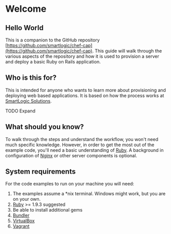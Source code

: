 # Welcome

## Hello World

This is a companion to the GitHub repository 
[https://github.com/smartlogic/chef-cap](https://github.com/smartlogic/chef-cap). 
This guide will walk through the various aspects of the repository and how it is 
used to provision a server and deploy a basic Ruby on Rails application.

## Who is this for?

This is intended for anyone who wants to learn more about provisioning and 
deploying web based applications. It is based on how the process works at 
[SmartLogic Solutions](http://smartlogicsolutions.com/).

TODO Expand

## What should you know?

To walk through the steps and understand the workflow, you won't need much 
specific knowledge. However, in order to get the most out of the example code, 
you'll need a basic understanding of [Ruby](http://www.ruby-lang.org/en/). A 
background in configuration of [Nginx](http://wiki.nginx.org/Main) or other 
server components is optional.

## System requirements

For the code examples to run on your machine you will need:

1.  The examples assume a *nix terminal. Windows might work, but you are on your 
own.
1.  [Ruby](http://www.ruby-lang.org/en/) >= 1.9.3 suggested
1.  Be able to install additional gems
1.  [Bundler](http://gembundler.com/)
1.  [VirtualBox](https://www.virtualbox.org/)
1.  [Vagrant](http://www.vagrantup.com/)
